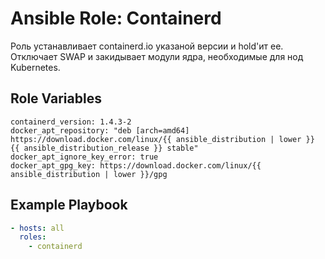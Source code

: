 # Ansible Role: Containerd

Роль устанавливает containerd.io указаной версии и hold'ит ее. Отключает SWAP и закидывает модули ядра, необходимые для нод Kubernetes.

## Role Variables

    containerd_version: 1.4.3-2
    docker_apt_repository: "deb [arch=amd64] https://download.docker.com/linux/{{ ansible_distribution | lower }} {{ ansible_distribution_release }} stable"
    docker_apt_ignore_key_error: true
    docker_apt_gpg_key: https://download.docker.com/linux/{{ ansible_distribution | lower }}/gpg

## Example Playbook

```yaml
- hosts: all
  roles:
    - containerd
```

